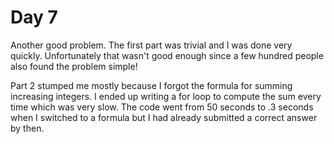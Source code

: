 # Day 7

Another good problem. The first part was trivial and I was done very quickly. Unfortunately that wasn't good enough since a few hundred people also found the problem simple!

Part 2 stumped me mostly because I forgot the formula for summing increasing integers. I ended up writing a for loop to compute the sum every time which was very slow. The code went from 50 seconds to .3 seconds when I switched to a formula but I had already submitted a correct answer by then.

